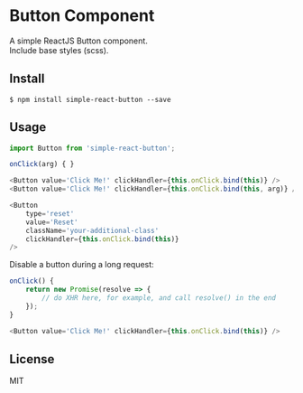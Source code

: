 # Button Component

A simple ReactJS Button component.   
Include base styles (scss).

## Install

```bush
$ npm install simple-react-button --save
```

## Usage

```js
import Button from 'simple-react-button';

onClick(arg) { }

<Button value='Click Me!' clickHandler={this.onClick.bind(this)} />
<Button value='Click Me!' clickHandler={this.onClick.bind(this, arg)} />

<Button
    type='reset'
    value='Reset'
    className='your-additional-class'
    clickHandler={this.onClick.bind(this)}
/>
```

Disable a button during a long request:

```js
onClick() {
    return new Promise(resolve => {
        // do XHR here, for example, and call resolve() in the end
    });
}

<Button value='Click Me!' clickHandler={this.onClick.bind(this)} />
```

## License

MIT
